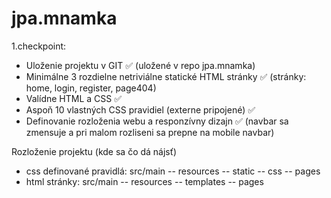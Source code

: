 # jpa.mnamka
1.checkpoint:
- Uloženie projektu v GIT ✅ (uložené v repo jpa.mnamka)
- Minimálne 3 rozdielne netriviálne statické HTML stránky ✅ (stránky: home, login, register, page404)
- Valídne HTML a CSS ✅
- Aspoň 10 vlastných CSS pravidiel (externe pripojené) ✅
- Definovanie rozloženia webu a responzívny dizajn ✅ (navbar sa zmensuje a pri malom rozliseni sa prepne na mobile navbar)

Rozloženie projektu (kde sa čo dá nájsť)
- css definované pravidlá: src/main -- resources -- static -- css -- pages
- html stránky:            src/main -- resources -- templates -- pages
